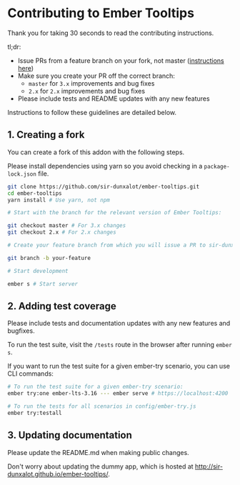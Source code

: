 # Contributing to Ember Tooltips

Thank you for taking 30 seconds to read the contributing instructions.

tl;dr:

- Issue PRs from a feature branch on your fork, not master ([instructions here](#creating-a-fork))
- Make sure you create your PR off the correct branch:
  - `master` for `3.x` improvements and bug fixes
  - `2.x` for `2.x` improvements and bug fixes
- Please include tests and README updates with any new features

Instructions to follow these guidelines are detailed below.

## 1. Creating a fork

You can create a fork of this addon with the following steps.

Please install dependencies using yarn so you avoid checking in a `package-lock.json` file.

```sh
git clone https://github.com/sir-dunxalot/ember-tooltips.git
cd ember-tooltips
yarn install # Use yarn, not npm

# Start with the branch for the relevant version of Ember Tooltips:

git checkout master # For 3.x changes
git checkout 2.x # For 2.x changes

# Create your feature branch from which you will issue a PR to sir-dunxalot/ember-tooltips#master:

git branch -b your-feature

# Start development

ember s # Start server
```

## 2. Adding test coverage

Please include tests and documentation updates with any new features and bugfixes.

To run the test suite, visit the `/tests` route in the browser after running `ember s`.

If you want to run the test suite for a given ember-try scenario, you can use CLI commands:

```sh
# To run the test suite for a given ember-try scenario:
ember try:one ember-lts-3.16 --- ember serve # https://localhost:4200

# To run the tests for all scenarios in config/ember-try.js
ember try:testall
```

## 3. Updating documentation

Please update the README.md when making public changes.

Don't worry about updating the dummy app, which is hosted at http://sir-dunxalot.github.io/ember-tooltips/.
